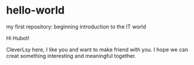# hello-world
my first repository: beginning introduction to the IT world

Hi Hubot!

CleverLsy here, I like you and want to make friend with you.
I hope we can creat something interesting and meaningful together.
